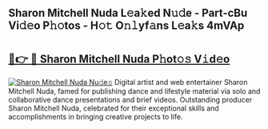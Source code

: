 ## Sharon Mitchell Nuda L𝚎a𝚔ed N𝚞𝚍e - Part-cBu Vi𝚍𝚎o P𝚑𝚘tos - H𝚘𝚝 O𝚗𝚕yf𝚊ns L𝚎a𝚔s 4mVAp

# <h2><a href="http://kf06pz.oniu.top/?m=Sharon+Mitchell+Nuda">🔗👉 🔴 Sharon Mitchell Nuda P𝚑ot𝚘𝚜 V𝚒d𝚎o</a></h2>

[![Sharon Mitchell Nuda Nu𝚍e𝚜](https://i.imgur.com/0qMVB7G.gif)](http://kf06pz.oniu.top/?m=Sharon+Mitchell+Nuda)
Digital artist and web entertainer Sharon Mitchell Nuda, famed for publishing dance and lifestyle material via solo and collaborative dance presentations and brief videos. Outstanding producer Sharon Mitchell Nuda, celebrated for their exceptional skills and accomplishments in bringing creative projects to life.  
